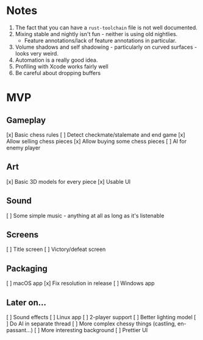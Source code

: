Notes
===

1.  The fact that you can have a `rust-toolchain` file is not well documented.
2.  Mixing stable and nightly isn't fun - neither is using old nightlies.
    -   Feature annotations/lack of feature annotations in particular.
3.  Volume shadows and self shadowing - particularly on curved surfaces - looks very weird.
4.  Automation is a really good idea.
5.  Profiling with Xcode works fairly well
6.  Be careful about dropping buffers


MVP
===

## Gameplay
[x] Basic chess rules
[ ] Detect checkmate/stalemate and end game
[x] Allow selling chess pieces
[x] Allow buying some chess pieces
[ ] AI for enemy player

## Art
[x] Basic 3D models for every piece
[x] Usable UI

## Sound
[ ] Some simple music - anything at all as long as it's listenable

## Screens
[ ] Title screen
[ ] Victory/defeat screen

## Packaging
[ ] macOS app
    [x] Fix resolution in release
[ ] Windows app

## Later on...
[ ] Sound effects
[ ] Linux app
[ ] 2-player support
[ ] Better lighting model
[ ] Do AI in separate thread
[ ] More complex chessy things (castling, en-passant...)
[ ] More interesting background
[ ] Prettier UI
